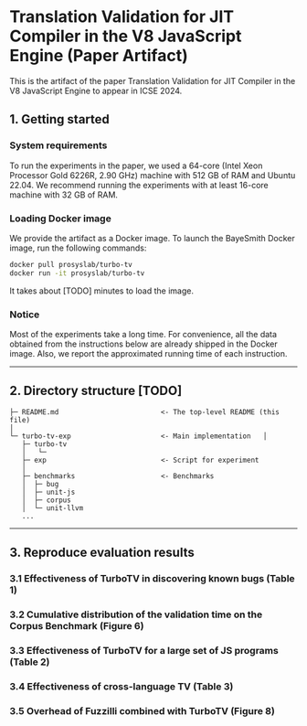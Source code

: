 # Translation Validation for JIT Compiler in the V8 JavaScript Engine (Paper Artifact)

This is the artifact of the paper Translation Validation for JIT Compiler in the V8 JavaScript Engine to appear in ICSE 2024.

## 1. Getting started

### System requirements

To run the experiments in the paper, we used a 64-core (Intel Xeon Processor Gold 6226R, 2.90 GHz) machine
with 512 GB of RAM and Ubuntu 22.04. We recommend running the experiments with at least 16-core machine with 32 GB of RAM.

### Loading Docker image

We provide the artifact as a Docker image. To launch the BayeSmith Docker image, run the following commands:

```bash
docker pull prosyslab/turbo-tv
docker run -it prosyslab/turbo-tv
```

It takes about [TODO] minutes to load the image.

### Notice

Most of the experiments take a long time. For convenience, all the data obtained from the instructions below are already shipped
in the Docker image. Also, we report the approximated running time of each instruction.

---

## 2. Directory structure [TODO]

```plaintext
├─ README.md                         <- The top-level README (this file)
│
└─ turbo-tv-exp                      <- Main implementation   │
   ├─ turbo-tv
   │   └─
   ├─ exp                            <- Script for experiment
   │
   ├─ benchmarks                     <- Benchmarks
   │  ├─ bug
   │  ├─ unit-js
   │  ├─ corpus
   │  └─ unit-llvm
   ...

```

---

## 3. Reproduce evaluation results

### 3.1 Effectiveness of TurboTV in discovering known bugs (Table 1)

### 3.2 Cumulative distribution of the validation time on the Corpus Benchmark (Figure 6)

### 3.3 Effectiveness of TurboTV for a large set of JS programs (Table 2)

### 3.4 Effectiveness of cross-language TV (Table 3)

### 3.5 Overhead of Fuzzilli combined with TurboTV (Figure 8)
